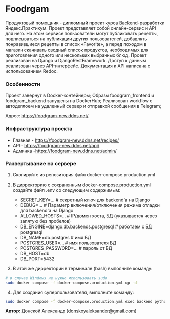 # Foodrgam
Продуктовый помощник - дипломный проект курса Backend-разработки Яндекс.Практикум. Проект представляет собой онлайн-сервис и API для него. На этом сервисе пользователи могут публиковать рецепты, подписываться на публикации других пользователей, добавлять понравившиеся рецепты в список «Favorite», а перед походом в магазин скачивать сводный список продуктов, необходимых для приготовления одного или нескольких выбранных блюд.
Проект реализован на Django и DjangoRestFramework. Доступ к данным реализован через API-интерфейс. Документация к API написана с использованием Redoc.

### Особенности

Проект завернут в Docker-контейнеры;
Образы foodgram_frontend и foodgram_backend запушены на DockerHub;
Реализован workflow c автодеплоем на удаленный сервер и отправкой сообщения в Telegram;

Адрес: https://foodgram-new.ddns.net/

### Инфраструктура проекта

- Главная - https://foodgram-new.ddns.net/recipes/
- API - https://foodgram-new.ddns.net/api/
- Админка -https://foodgram-new.ddns.net/admin/

### Развертывание на сервере

1. Скопируйте из репозитория файл docker-compose.production.yml

2. В дирректорию с сохраненным docker-compose.production.yml создайте файл .env со следующим содержимым:

    - SECRET_KEY=... # секретный ключ для backend'а на Django
    - DEBUG=... # Параметр включения/отключения режима отладки для backend'а на Django
    - ALLOWED_HOSTS=... # IP/домен хоста, БД (указывается через запятую без пробелов)
    - DB_ENGINE=django.db.backends.postgresql # работаем с БД postgresql
    - DB_NAME=db.postgres # имя БД
    - POSTGRES_USER=... # имя пользователя БД
    - POSTGRES_PASSWORD=... # пароль от БД
    - DB_HOST=db
    - DB_PORT=5432

3. В этой же дирректории в терминале (bash) выполните команду:

```bash
# в случае Windows не нужно использовать sudo
sudo docker compose -f docker-compose.production.yml up -d
```

4. Для создания суперпользователя, выполните команду:
```bash
sudo docker compose -f docker-compose.production.yml exec backend python manage.py createsuperuser
```


**Автор:** Донской Александр (donskoyaleksander@gmail.com)